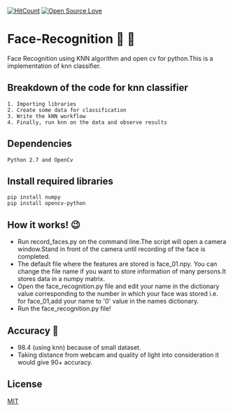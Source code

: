 [![HitCount](http://hits.dwyl.io/{prashant0598}/{https://github.com/prashant0598/Face-Recognition}.svg)](http://hits.dwyl.io/{prashant0598}/{https://github.com/prashant0598/Face-Recognition})
[![Open Source Love](https://badges.frapsoft.com/os/v1/open-source.svg?v=103)](https://github.com/ellerbrock/open-source-badges/)


# Face-Recognition :boy: :movie_camera: 
Face Recognition using KNN algorithm and open cv for python.This is a implementation of knn classifier.
## Breakdown of the code for knn classifier
    1. Importing libraries
    2. Create some data for classification
    3. Write the kNN workflow
    4. Finally, run knn on the data and observe results
## Dependencies
    Python 2.7 and OpenCv
## Install required libraries    
    pip install numpy
    pip install opencv-python
## How it works! :wink:  
* Run record_faces.py on the command line.The script will open a camera window.Stand in front of the camera until recording of the face is completed.
* The default file where the features are stored is face_01.npy. You can change the file name if you want to store information of many persons.It stores data in a numpy matrix.
* Open the face_recognition.py file and edit your name in the dictionary value corresponding to the number in which your face was stored i.e. for face_01,add your name to '0' value in the names dictionary.
* Run the face_recognition.py file!
## Accuracy :tada:
   * 98.4 (using knn) because of small dataset. 
   * Taking distance from webcam and quality of light into consideration it would give 90+ accuracy.
## License
   [MIT](https://prashant0598.mit-license.org)

